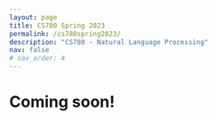```yaml
---
layout: page
title: CS780 Spring 2023
permalink: /cs780spring2023/
description: "CS780 - Natural Language Processing"
nav: false
# nav_order: 4
---
```


# Coming soon!
